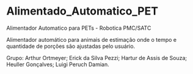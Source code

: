 # Alimentado_Automatico_PET
Alimentador Automatico para PETs - Robotica PMC/SATC

Alimentador automático para animais de estimação onde o tempo e quantidade de porções são ajustadas pelo usuário.

Grupo: Arthur Ortmeyer; Erick da Silva Pezzi; Hartur de Assis de Souza; Heuller Gonçalves; Luigi Peruch Damian.
